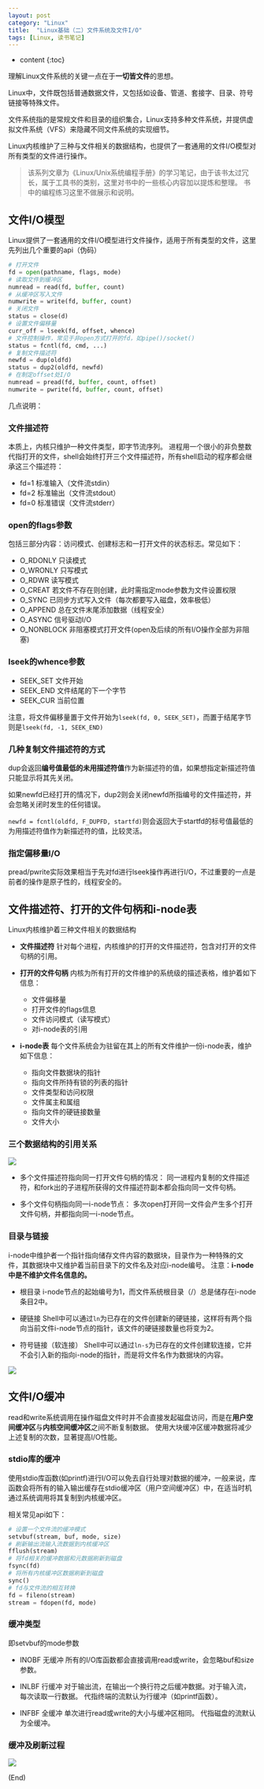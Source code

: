 ```yaml
---
layout: post
category: "Linux"
title:  "Linux基础（二）文件系统及文件I/O"
tags: [Linux, 读书笔记]
---
```


* content
{:toc}

理解Linux文件系统的关键一点在于**一切皆文件**的思想。

Linux中，文件既包括普通数据文件，又包括如设备、管道、套接字、目录、符号链接等特殊文件。

文件系统指的是常规文件和目录的组织集合，Linux支持多种文件系统，并提供虚拟文件系统（VFS）来隐藏不同文件系统的实现细节。

Linux内核维护了三种与文件相关的数据结构，也提供了一套通用的文件I/O模型对所有类型的文件进行操作。

> 该系列文章为《Linux/Unix系统编程手册》的学习笔记，由于该书太过冗长，属于工具书的类别，这里对书中的一些核心内容加以提炼和整理。
> 书中的编程练习这里不做展示和说明。





## 文件I/O模型
Linux提供了一套通用的文件I/O模型进行文件操作，适用于所有类型的文件，这里先列出几个重要的api（伪码）

```python
# 打开文件
fd = open(pathname, flags, mode)
# 读取文件到缓冲区
numread = read(fd, buffer, count)
# 从缓冲区写入文件
numwrite = write(fd, buffer, count)
# 关闭文件
status = close(d)
# 设置文件偏移量
curr_off = lseek(fd, offset, whence)
# 文件控制操作，常见于非open方式打开的fd，如pipe()/socket()
status = fcntl(fd, cmd, ...)
# 复制文件描述符
newfd = dup(oldfd)
status = dup2(oldfd, newfd)
# 在制定offset处I/O
numread = pread(fd, buffer, count, offset)
numwrite = pwrite(fd, buffer, count, offset)
```
几点说明：

### 文件描述符
本质上，内核只维护一种文件类型，即字节流序列。
进程用一个很小的非负整数代指打开的文件，shell会始终打开三个文件描述符，所有shell启动的程序都会继承这三个描述符：

- fd=1 标准输入（文件流stdin）
- fd=2 标准输出（文件流stdout）
- fd=0 标准错误（文件流stderr）

### open的flags参数
包括三部分内容：访问模式、创建标志和一打开文件的状态标志。常见如下：

- O_RDONLY 只读模式
- O_WRONLY 只写模式
- O_RDWR 读写模式
- O_CREAT 若文件不存在则创建，此时需指定mode参数为文件设置权限
- O_SYNC 已同步方式写入文件（每次都要写入磁盘，效率极低）
- O_APPEND 总在文件末尾添加数据（线程安全）
- O_ASYNC 信号驱动I/O
- O_NONBLOCK 非阻塞模式打开文件(open及后续的所有I/O操作全部为非阻塞)

### lseek的whence参数

- SEEK_SET 文件开始
- SEEK_END 文件结尾的下一个字节
- SEEK_CUR 当前位置

注意，将文件偏移量置于文件开始为`lseek(fd, 0, SEEK_SET)`，而置于结尾字节则是`lseek(fd, -1, SEEK_END)`

### 几种复制文件描述符的方式

dup会返回**编号值最低的未用描述符值**作为新描述符的值，如果想指定新描述符值只能显示将其先关闭。

如果newfd已经打开的情况下，dup2则会关闭newfd所指编号的文件描述符，并会忽略关闭时发生的任何错误。

`newfd = fcntl(oldfd, F_DUPFD, startfd)`则会返回大于startfd的标号值最低的为用描述符值作为新描述符的值，比较灵活。

### 指定偏移量I/O

pread/pwrite实际效果相当于先对fd进行lseek操作再进行I/O，不过重要的一点是前者的操作是原子性的，线程安全的。


## 文件描述符、打开的文件句柄和i-node表

Linux内核维护着三种文件相关的数据结构

- **文件描述符**
针对每个进程，内核维护的打开的文件描述符，包含对打开的文件句柄的引用。

- **打开的文件句柄**
内核为所有打开的文件维护的系统级的描述表格，维护着如下信息：
    + 文件偏移量
    + 打开文件的flags信息
    + 文件访问模式（读写模式）
    + 对i-node表的引用

- **i-node表**
每个文件系统会为驻留在其上的所有文件维护一份i-node表，维护如下信息：
    + 指向文件数据块的指针
    + 指向文件所持有锁的列表的指针
    + 文件类型和访问权限
    + 文件属主和属组
    + 指向文件的硬链接数量
    + 文件大小

### 三个数据结构的引用关系
![](http://or9cryhof.bkt.clouddn.com/WX20180908-153418@2x.png)

- 多个文件描述符指向同一打开文件句柄的情况：
同一进程内复制的文件描述符，和fork出的子进程所获得的文件描述符副本都会指向同一文件句柄。

- 多个文件句柄指向同一i-node节点：
多次open打开同一文件会产生多个打开文件句柄，并都指向同一i-node节点。

### 目录与链接

i-node中维护者一个指针指向储存文件内容的数据块，目录作为一种特殊的文件，其数据块中又维护着当前目录下的文件名及对应i-node编号。
注意：**i-node中是不维护文件名信息的。**

- 根目录
i-node节点的起始编号为1，而文件系统根目录（/）总是储存在i-node条目2中。

- 硬链接
Shell中可以通过`ln`为已存在的文件创建新的硬链接，这样将有两个指向当前文件i-node节点的指针，该文件的硬链接数量也将变为2。

- 符号链接（软连接）
Shell中可以通过`ln-s`为已存在的文件创建软连接，它并不会引入新的指向i-node的指针，而是将文件名作为数据块的内容。

![](http://or9cryhof.bkt.clouddn.com/WX20180908-160939@2x.png)

## 文件I/O缓冲

read和write系统调用在操作磁盘文件时并不会直接发起磁盘访问，而是在**用户空间缓冲区**与**内核空间缓冲区**之间不断复制数据。
使用大块缓冲区缓冲数据将减少上述复制的次数，显著提高I/O性能。

### stdio库的缓冲

使用stdio库函数(如printf)进行I/O可以免去自行处理对数据的缓冲，一般来说，库函数会将所有的输入输出缓存在stdio缓冲区（用户空间缓冲区）中，在适当时机通过系统调用将其复制到内核缓冲区。

相关常见api如下：
```python
# 设置一个文件流的缓冲模式
setvbuf(stream, buf, mode, size)
# 刷新输出流输入流数据到内核缓冲区
fflush(stream)
# 将fd相关的缓冲数据和元数据刷新到磁盘
fsync(fd)
# 将所有内核缓冲区数据刷新到磁盘
sync()
# fd与文件流的相互转换
fd = fileno(stream)
stream = fdopen(fd, mode)
```

### 缓冲类型
即setvbuf的mode参数

- INOBF 无缓冲
所有的I/O库函数都会直接调用read或write，会忽略buf和size参数。

- INLBF 行缓冲
对于输出流，在输出一个换行符之后缓冲数据。对于输入流，每次读取一行数据。
代指终端的流默认为行缓冲（如printf函数）。

- INFBF 全缓冲
单次进行read或write的大小与缓冲区相同。
代指磁盘的流默认为全缓冲。

### 缓冲及刷新过程

![](http://or9cryhof.bkt.clouddn.com/WX20180908-174206@2x.png)


(End)
